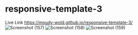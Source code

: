 # responsive-template-3
 Live Link https://moudy-wold.github.io/responsive-template-3/
![Screenshot (157)](https://user-images.githubusercontent.com/83995707/175691505-13bccd70-2b00-4e91-9753-39676d4f8621.png)
![Screenshot (158)](https://user-images.githubusercontent.com/83995707/175691612-a295f8fa-7fd0-4f6d-ba62-27aec434dc92.png)
![Screenshot (159)](https://user-images.githubusercontent.com/83995707/175691683-23d9305d-07a2-4253-afc9-9fb42aa63f0a.png)
